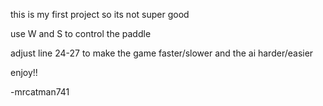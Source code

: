 this is my first project so its not super good

use W and S to control the paddle

adjust line 24-27 to make the game faster/slower and the ai harder/easier

enjoy!!

-mrcatman741

